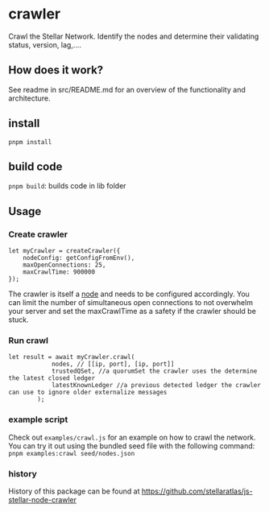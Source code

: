 # crawler

Crawl the Stellar Network. Identify the nodes and determine their validating
status, version, lag,....

## How does it work?

See readme in src/README.md for an overview of the functionality and
architecture.

## install

`pnpm install`

## build code

`pnpm build`: builds code in lib folder

## Usage

### Create crawler

```
let myCrawler = createCrawler({
    nodeConfig: getConfigFromEnv(),
    maxOpenConnections: 25,
    maxCrawlTime: 900000
});
```

The crawler is itself a
[node](https://github.com/stellaratlas/js-stellar-node-connector) and needs to be
configured accordingly. You can limit the number of simultaneous open
connections to not overwhelm your server and set the maxCrawlTime as a safety if
the crawler should be stuck.

### Run crawl

```
let result = await myCrawler.crawl(
			nodes, // [[ip, port], [ip, port]]
			trustedQSet, //a quorumSet the crawler uses the determine the latest closed ledger
		    latestKnownLedger //a previous detected ledger the crawler can use to ignore older externalize messages
		);
```

### example script

Check out `examples/crawl.js` for an example on how to crawl the network. You
can try it out using the bundled seed file with the following command:  
`pnpm examples:crawl seed/nodes.json`

### history

History of this package can be found at
https://github.com/stellaratlas/js-stellar-node-crawler
